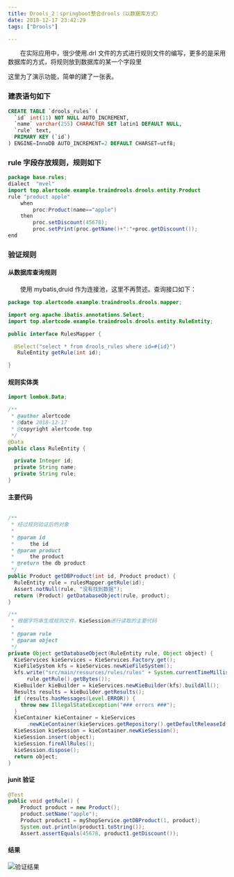 ```yaml
---
title: Drools_2：springboot整合drools（以数据库方式）
date: 2018-12-17 23:42:29
tags: ["Drools"]

---
```


&emsp;&emsp;在实际应用中，很少使用.drl 文件的方式进行规则文件的编写，更多的是采用数据库的方式，将规则放到数据库的某一个字段里

<!--more-->

这里为了演示功能，简单的建了一张表。

### 建表语句如下

```sql
CREATE TABLE `drools_rules` (
  `id` int(11) NOT NULL AUTO_INCREMENT,
  `name` varchar(255) CHARACTER SET latin1 DEFAULT NULL,
  `rule` text,
  PRIMARY KEY (`id`)
) ENGINE=InnoDB AUTO_INCREMENT=2 DEFAULT CHARSET=utf8;
```

### rule 字段存放规则，规则如下

```java
package base.rules;
dialect  "mvel"
import top.alertcode.example.traindrools.drools.entity.Product
rule "product apple"
    when
        proc:Product(name=="apple")
    then
        proc.setDiscount(45678);
        proc.setPrint(proc.getName()+":"+proc.getDiscount());
end
```

### 验证规则

#### 从数据库查询规则

&emsp;&emsp;使用 mybatis,druid 作为连接池，这里不再赘述。查询接口如下：

```java
package top.alertcode.example.traindrools.drools.mapper;

import org.apache.ibatis.annotations.Select;
import top.alertcode.example.traindrools.drools.entity.RuleEntity;

public interface RulesMapper {

  @Select("select * from drools_rules where id=#{id}")
   RuleEntity getRule(int id);

}
```

#### 规则实体类

```java
import lombok.Data;

/**
 * @author alertcode
 * @date 2018-12-17
 * @copyright alertcode.top
 */
@Data
public class RuleEntity {

  private Integer id;
  private String name;
  private String rule;
}
```

#### 主要代码

```java

/**
 * 经过规则验证后的对象
 *
 * @param id
 *     the id
 * @param product
 *     the product
 * @return the db product
 */
public Product getDBProduct(int id, Product product) {
  RuleEntity rule = rulesMapper.getRule(id);
  Assert.notNull(rule, "没有找到数据");
  return (Product) getDatabaseObject(rule, product);
}

/**
 * 根据字符串生成规则文件，KieSession进行读取的主要代码
 *
 * @param rule
 * @param object
 */
private Object getDatabaseObject(RuleEntity rule, Object object) {
  KieServices kieServices = KieServices.Factory.get();
  KieFileSystem kfs = kieServices.newKieFileSystem();
  kfs.write("src/main/resources/rules/rules" + System.currentTimeMillis() + ".drl",
      rule.getRule().getBytes());
  KieBuilder kieBuilder = kieServices.newKieBuilder(kfs).buildAll();
  Results results = kieBuilder.getResults();
  if (results.hasMessages(Level.ERROR)) {
    throw new IllegalStateException("### errors ###");
  }
  KieContainer kieContainer = kieServices
      .newKieContainer(kieServices.getRepository().getDefaultReleaseId());
  KieSession kieSession = kieContainer.newKieSession();
  kieSession.insert(object);
  kieSession.fireAllRules();
  kieSession.dispose();
  return object;
}
```

#### junit 验证

```java
@Test
public void getRule() {
    Product product = new Product();
    product.setName("apple");
    Product product1 = myShopService.getDBProduct(1, product);
    System.out.println(product1.toString());
    Assert.assertEquals(45678, product1.getDiscount());
```

#### 结果

![验证结果](https://bj.bcebos.com/v1/alertcode-blog/Drools_2：springboot整合drools（以数据库方式）/drools数据库-1.png)
